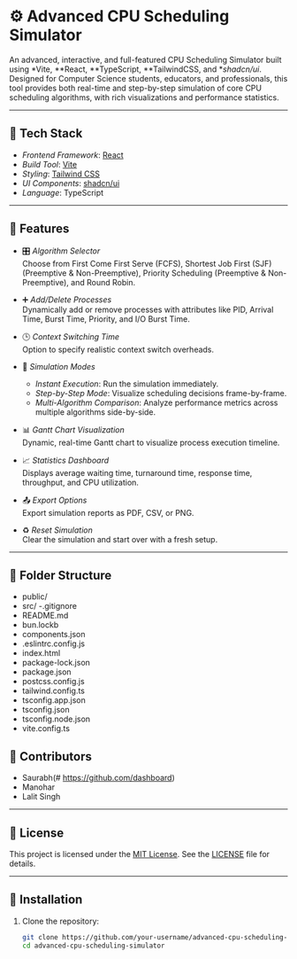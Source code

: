 # ⚙ Advanced CPU Scheduling Simulator

An advanced, interactive, and full-featured CPU Scheduling Simulator built using *Vite, **React, **TypeScript, **TailwindCSS, and **shadcn/ui*. Designed for Computer Science students, educators, and professionals, this tool provides both real-time and step-by-step simulation of core CPU scheduling algorithms, with rich visualizations and performance statistics.

---

## 🚀 Tech Stack

- *Frontend Framework*: [React](https://react.dev/)
- *Build Tool*: [Vite](https://vitejs.dev/)
- *Styling*: [Tailwind CSS](https://tailwindcss.com/)
- *UI Components*: [shadcn/ui](https://ui.shadcn.com/)
- *Language*: TypeScript

---

## 🎯 Features

- 🎛 *Algorithm Selector*  
  Choose from First Come First Serve (FCFS), Shortest Job First (SJF) (Preemptive & Non-Preemptive), Priority Scheduling (Preemptive & Non-Preemptive), and Round Robin.

- ➕ *Add/Delete Processes*  
  Dynamically add or remove processes with attributes like PID, Arrival Time, Burst Time, Priority, and I/O Burst Time.

- 🕒 *Context Switching Time*  
  Option to specify realistic context switch overheads.

- 🔄 *Simulation Modes*  
  - *Instant Execution*: Run the simulation immediately.
  - *Step-by-Step Mode*: Visualize scheduling decisions frame-by-frame.
  - *Multi-Algorithm Comparison*: Analyze performance metrics across multiple algorithms side-by-side.

- 📊 *Gantt Chart Visualization*  
  Dynamic, real-time Gantt chart to visualize process execution timeline.

- 📈 *Statistics Dashboard*  
  Displays average waiting time, turnaround time, response time, throughput, and CPU utilization.

- 📤 *Export Options*  
  Export simulation reports as PDF, CSV, or PNG.

- ♻ *Reset Simulation*  
  Clear the simulation and start over with a fresh setup.

---

## 📁 Folder Structure
- public/
- src/
-.gitignore
- README.md
- bun.lockb
- components.json
- .eslintrc.config.js
- index.html
- package-lock.json
- package.json
- postcss.config.js
- tailwind.config.ts
- tsconfig.app.json
- tsconfig.json
- tsconfig.node.json
- vite.config.ts

## 🤝 Contributors

- Saurabh(# https://github.com/dashboard)
- Manohar
- Lalit Singh

---

## 📜 License

This project is licensed under the [MIT License](LICENSE). See the [LICENSE](LICENSE) file for details.

---

## 📝 Installation

1. Clone the repository:
   ```bash
   git clone https://github.com/your-username/advanced-cpu-scheduling-simulator.git
   cd advanced-cpu-scheduling-simulator
